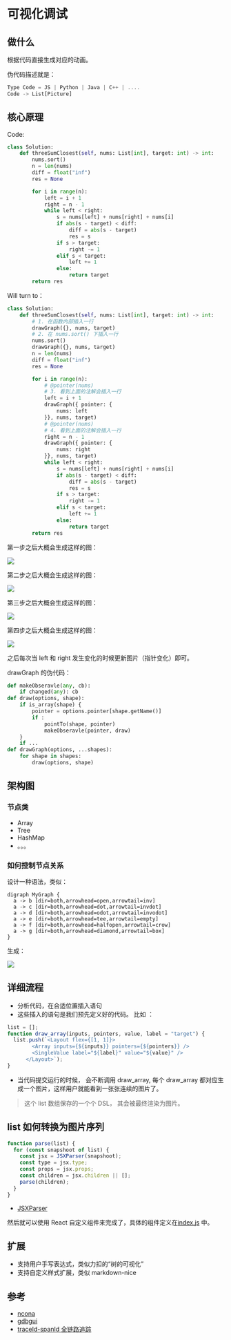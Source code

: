 # 可视化调试

## 做什么

根据代码直接生成对应的动画。

伪代码描述就是：

```ts
Type Code = JS | Python | Java | C++ | ....
Code -> List[Picture]
```

## 核心原理

Code:

```py
class Solution:
    def threeSumClosest(self, nums: List[int], target: int) -> int:
        nums.sort()
        n = len(nums)
        diff = float("inf")
        res = None

        for i in range(n):
            left = i + 1
            right = n - 1
            while left < right:
                s = nums[left] + nums[right] + nums[i]
                if abs(s - target) < diff:
                    diff = abs(s - target)
                    res = s
                if s > target:
                    right -= 1
                elif s < target:
                    left += 1
                else:
                    return target
        return res
```

Will turn to：

```py
class Solution:
    def threeSumClosest(self, nums: List[int], target: int) -> int:
        # 1. 在函数内部插入一行
        drawGraph({}, nums, target)
        # 2. 在 nums.sort() 下插入一行
        nums.sort()
        drawGraph({}, nums, target)
        n = len(nums)
        diff = float("inf")
        res = None

        for i in range(n):
            # @pointer(nums)
            # 3. 看到上面的注解会插入一行
            left = i + 1
            drawGraph({ pointer: {
                nums: left
            }}, nums, target)
            # @pointer(nums)
            # 4. 看到上面的注解会插入一行
            right = n - 1
            drawGraph({ pointer: {
                nums: right
            }}, nums, target)
            while left < right:
                s = nums[left] + nums[right] + nums[i]
                if abs(s - target) < diff:
                    diff = abs(s - target)
                    res = s
                if s > target:
                    right -= 1
                elif s < target:
                    left += 1
                else:
                    return target
        return res
```

第一步之后大概会生成这样的图：

![](https://tva1.sinaimg.cn/large/007S8ZIlly1gfu805nd4mj30ol07taag.jpg)

第二步之后大概会生成这样的图：

![](https://tva1.sinaimg.cn/large/007S8ZIlly1gfu7zjlxbfj30lr056wes.jpg)

第三步之后大概会生成这样的图：

![](https://tva1.sinaimg.cn/large/007S8ZIlly1gfu813p4tij30m208d74s.jpg)

第四步之后大概会生成这样的图：

![](https://tva1.sinaimg.cn/large/007S8ZIlly1gfu81iyc9rj30qh0an750.jpg)

之后每次当 left 和 right 发生变化的时候更新图片（指针变化）即可。

drawGraph 的伪代码：

```py
def makeObseravle(any, cb):
    if changed(any): cb
def draw(options, shape):
    if is_array(shape) {
        pointer = options.pointer[shape.getName()]
        if :
            pointTo(shape, pointer)
            makeObseravle(pointer, draw)
    }
    if ...
def drawGraph(options, ...shapes):
    for shape in shapes:
        draw(options, shape)

```

## 架构图

### 节点类

- Array
- Tree
- HashMap
- 。。。

### 如何控制节点关系

设计一种语法，类似：

```
digraph MyGraph {
  a -> b [dir=both,arrowhead=open,arrowtail=inv]
  a -> c [dir=both,arrowhead=dot,arrowtail=invdot]
  a -> d [dir=both,arrowhead=odot,arrowtail=invodot]
  a -> e [dir=both,arrowhead=tee,arrowtail=empty]
  a -> f [dir=both,arrowhead=halfopen,arrowtail=crow]
  a -> g [dir=both,arrowhead=diamond,arrowtail=box]
}

```

生成：

![](https://tva1.sinaimg.cn/large/007S8ZIlly1gfu7oww70dj30fn04bt91.jpg)

## 详细流程

- 分析代码，在合适位置插入语句
- 这些插入的语句是我们预先定义好的代码。 比如 ：

```js
list = [];
function draw_array(inputs, pointers, value, label = "target") {
  list.push(`<Layout flex={[1, 1]}>
        <Array inputs={${inputs}} pointers={${pointers}} />
        <SingleValue label="${label}" value="${value}" />
      </Layout>`);
}
```

- 当代码提交运行的时候， 会不断调用 draw_array, 每个 draw_array 都对应生成一个图片，这样用户就能看到一张张连续的图片了。

> 这个 list 数组保存的一个个 DSL， 其会被最终渲染为图片。

## list 如何转换为图片序列

```js
function parse(list) {
  for (const snapshoot of list) {
    const jsx = JSXParser(snapshoot);
    const type = jsx.type;
    const props = jsx.props;
    const children = jsx.children || [];
    parse(children);
  }
}
```

- [JSXParser](https://github.com/RubyLouvre/jsx-parser)

然后就可以使用 React 自定义组件来完成了，具体的组件定义在[index.js](./index.js) 中。

## 扩展

- 支持用户手写表达式，类似力扣的“树的可视化”
- 支持自定义样式扩展，类似 markdown-nice

## 参考

- [ncona](https://ncona.com/2020/06/create-diagrams-with-code-using-graphviz/)
- [gdbgui](https://github.com/cs01/gdbgui)
- [traceId-spanId 全链路追踪](https://gist.github.com/azl397985856/2f5bf2c8fb6640d37eec1319faf3b5ec)
